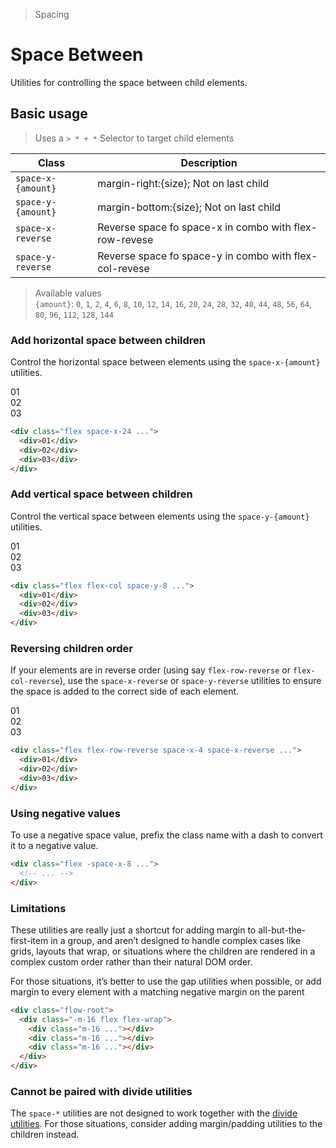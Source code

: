 > Spacing

# Space Between
Utilities for controlling the space between child elements.

## Basic usage
> Uses a `> * + *` Selector to target child elements

| Class              | Description                                            |
| ------------------ | ------------------------------------------------------ |
| `space-x-{amount}` | margin-right:{size}; Not on last child                 |
| `space-y-{amount}` | margin-bottom:{size}; Not on last child                |
| `space-x-reverse`  | Reverse space fo space-x in combo with flex-row-revese |
| `space-y-reverse`  | Reverse space fo space-y in combo with flex-col-revese |



> Available values <br />
> `{amount}`: `0`, `1`, `2`, `4`, `6`, `8`, `10`, `12`, `14`, `16`, `20`, `24`, `28`, `32`, `40`, `44`, `48`, `56`, `64`, `80`, `96`, `112`, `128`, `144` <br />
### Add horizontal space between children
Control the horizontal space between elements using the `space-x-{amount}` utilities.

<container>
  <div class="relative rounded-xl overflow-auto p-8">
    <div class="flex justify-center ex-font leading-6">
      <box striped class="flex space-x-24 bg-stripes-fuchsia rounded" fg-color="var(--tw-fuchsia-fg)" bg-color="var(--tw-fuchsia-bg)">
        <div class="w-64 h-112 flex items-center justify-center pd-shadow-xl rounded-4 pd-bg-fuchsia-500">01</div>
        <div class="w-64 h-112 flex items-center justify-center pd-shadow-xl rounded-4 pd-bg-fuchsia-500">02</div>
        <div class="w-64 h-112 flex items-center justify-center pd-shadow-xl rounded-4 pd-bg-fuchsia-500">03</div>
      </box>
    </div>
  </div>
</container>

```html
<div class="flex space-x-24 ...">
  <div>01</div>
  <div>02</div>
  <div>03</div>
</div>
```
### Add vertical space between children
Control the vertical space between elements using the `space-y-{amount}` utilities.

<container>
  <div class="relative overflow-auto p-8">
    <div class="flex flex-col justify-center text-center w-full ex-font leading-6">
      <box striped class="flex flex-col space-y-24 bg-stripes-indigo rounded" fg-color="var(--tw-indigo-fg)" bg-color="var(--tw-indigo-bg)">
        <div class="p-12 flex items-center justify-center pd-shadow-xl rounded-4 pd-bg-indigo-500">01</div>
        <div class="p-12 flex items-center justify-center pd-shadow-xl rounded-4 pd-bg-indigo-500">02</div>
        <div class="p-12 flex items-center justify-center pd-shadow-xl rounded-4 pd-bg-indigo-500">03</div>
      </box>
    </div>
  </div>
</container>

```html
<div class="flex flex-col space-y-8 ...">
  <div>01</div>
  <div>02</div>
  <div>03</div>
</div>
```

### Reversing children order
If your elements are in reverse order (using say `flex-row-reverse` or `flex-col-reverse`), use the `space-x-reverse` or `space-y-reverse` utilities to ensure the space is added to the correct side of each element.
<container>
  <div class="relative rounded-xl overflow-auto p-8">
    <div class="flex justify-end ex-font leading-6">
      <box striped class="flex flex-row-reverse space-x-24 space-x-reverse rounded" fg-color="var(--tw-cyan-fg)" bg-color="var(--tw-cyan-bg)">
        <div class="w-64 h-112 flex items-center justify-center pd-shadow-xl rounded-4 pd-bg-cyan-500">01</div>
        <div class="w-64 h-112 flex items-center justify-center pd-shadow-xl rounded-4 pd-bg-cyan-500">02</div>
        <div class="w-64 h-112 flex items-center justify-center pd-shadow-xl rounded-4 pd-bg-cyan-500">03</div>
      </box>
    </div>
  </div>
</container>

```html
<div class="flex flex-row-reverse space-x-4 space-x-reverse ...">
  <div>01</div>
  <div>02</div>
  <div>03</div>
</div>
```

### Using negative values
To use a negative space value, prefix the class name with a dash to convert it to a negative value.

```html
<div class="flex -space-x-8 ...">
  <!-- ... -->
</div>
```

### Limitations
These utilities are really just a shortcut for adding margin to all-but-the-first-item in a group, and aren’t designed to handle complex cases like grids, layouts that wrap, or situations where the children are rendered in a complex custom order rather than their natural DOM order.

For those situations, it’s better to use the gap utilities when possible, or add margin to every element with a matching negative margin on the parent

```html
<div class="flow-root">
  <div class="-m-16 flex flex-wrap">
    <div class="m-16 ..."></div>
    <div class="m-16 ..."></div>
    <div class="m-16 ..."></div>
  </div>
</div>
```

### Cannot be paired with divide utilities
The `space-*` utilities are not designed to work together with the [divide utilities](/divide-width.md). For those situations, consider adding margin/padding utilities to the children instead.

